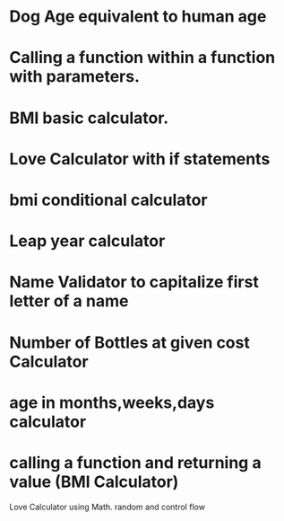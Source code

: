 # Dog Age equivalent to human age
# Calling a function within a function with parameters.
# BMI basic calculator.
# Love Calculator with if statements
# bmi conditional calculator
# Leap year calculator
# Name Validator to capitalize first letter of a name
# Number of Bottles at given cost Calculator
# age in months,weeks,days calculator
# calling a function and returning a value (BMI Calculator)
Love Calculator using Math. random and control flow
